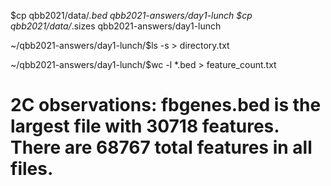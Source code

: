 $cp qbb2021/data/*.bed  qbb2021-answers/day1-lunch
$cp qbb2021/data/*.sizes  qbb2021-answers/day1-lunch

~/qbb2021-answers/day1-lunch/$ls -s > directory.txt

~/qbb2021-answers/day1-lunch/$wc -l *.bed > feature_count.txt
# 2C observations: fbgenes.bed is the largest file with 30718 features. There are 68767 total features in all files. 


